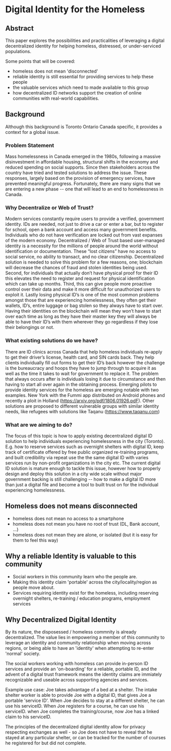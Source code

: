 # Digital Identity for the Homeless

## Abstract

This paper explores the possibilities and practicalities of leveraging a digital decentralized identity for helping homeless, distressed, or under-serviced populations.

Some points that will be covered:
* homeless does not mean 'disconnected'
* reliable identity is still essential for providing services to help these people
* the valuable services which need to made available to this group
* how decentralized ID networks support the creation of online communities with real-world capabilities.

## Background

Although this background is Toronto Ontario Canada specific, it provides a context for a global issue.  

### Problem Statement
Mass homelessness in Canada emerged in the 1980s, following a massive disinvestment in affordable housing, structural shifts in the economy and reduced spending on social supports. Since then stakeholders across the country have tried and tested solutions to address the issue. These responses, largely based on the provision of emergency services, have prevented meaningful progress. Fortunately, there are many signs that we are entering a new phase -- one that will lead to an end to homelessness in Canada.

### Why Decentralize or Web of Trust?
Modern services constantly require users to provide a verified, government identity. IDs are needed, not just to drive a car or enter a bar, but to register for school, open a bank account and access many government benefits. Individuals who do not have verification are locked out from vast expanses of the modern economy. Decentralized / Web of Trust based user-managed identity is a necessity for the millions of people around the world without identification or documentation. These “lost citizens” have no access to social service, no ability to transact, and no clear citizenship. 
Decentralized solution is needed to solve this problem for a few reasons, one; blockchain will decrease the chances of fraud and stolen identities being used. Second, for individuals that actually don’t have physical proof for their ID this elevates the need to register and request for physical identification which can take up months. Third, this can give people more proactive control over their data and make it more difficult for unauthorized users to exploit it. Lastly losing physical ID’s is one of the most common problems amongst those that are experiencing homelessness, they often get their wallets, ID’s, entire luggage or bag stolen so they always have to start over. Having their identities on the blockchain will mean they won’t have to start over each time as long as they have their master key they will always be able to have their ID’s with them wherever they go regardless if they lose their belongings or not.

### What existing solutions do we have?
There are ID clinics across Canada that help homeless individuals re-apply to get their driver’s license, health card, and SIN cards back. They help clients individually fill out forms to get their ID’s back however the challenge is the bureaucracy and hoops they have to jump through to acquire it as well as the time it takes to wait for government to replace it. 
The problem that always occurs after is individuals losing it due to circumstance and then having to start all over again in the obtaining process.
Emerging pilots to provide identity services for the homeless are emerging notable with two examples. New York with the Fummi app distributed on Android phones  and recently a ploit in Holland (https://arxiv.org/pdf/1806.01926.pdF). 
Other solutions are proposed to different vulnerable groups with similar identity needs, like refugees with solutions like Taqanu (https://www.taqanu.com)

### What are we aiming to do?
The focus of this topic is how to apply existing decentralized digital ID solution to help individuals experiencing homelessness in the city (Toronto). E.g. how to reserve services such as overnight shelters with digital ID, keep track of certificate offered by free public organized re-training programs, and built credibility via repeat use the the same digital ID with varies services run by non-profit organizations in the city etc. The current digital ID solution is mature enough to tackle this issue, however how to properly design and deploy this solution in a city wide scale without major government backing is still challenging -- how to make a digital ID more than just a digital file and become a tool to built trust on for the individual experiencing homelessness. 


## Homeless does not means disconnected

* homeless does not mean no access to a smartphone
* homeless does not mean you have no root of trust (DL, Bank account, ...)
* homeless does not mean they are alone, or isolated (but it is easy for them to feel this way)

## Why a reliable Identity is valuable to this community

* Social workers in this community learn who the people are.
* Making this identity claim 'portable' across the city/locality/region as people move about.
* Services requiring identity exist for the homeless, including reserving overnight shelters, re-training / education programs, employment services

## Why Decentralized Digital Identity

By its nature, the disposessed / homeless commnity is already decentralized. The value lies in empowering a member of this community to leverage an identity and community relationship when moving across regions, or being able to have an 'identity' when attempting to re-enter 'normal' society.

The social workers working with homeless can provide in-person ID services and provide an 'on-boarding' for a reliable, portable ID, and the advent of a digital trust framework means the identity claims are immiately recognizable and useable across supporting agencies and services.

Example use case: Joe takes advantage of a bed at a shelter. The intake shelter worker is able to provide Joe with a digital ID, that gives Joe a portable 'service ID'. When Joe decides to stay at a different shelter, he can use his serviceID. When Joe registers for a course, he can use his serviceID. when Joe completes the training/course, now Joe has a linked claim to his serviceID.

The principles of the decentralized digital identity allow for privacy respecting exchanges as well - so Joe does not have to reveal that he stayed at any particular shelter, or can be tracked for the number of courses he registered for but did not complete.
